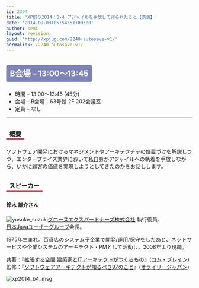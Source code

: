 ```yaml
---
id: 2394
title: 'XP祭り2014：B-4 アジャイルを手放して得られたこと【講演】'
date: '2014-09-03T05:54:51+00:00'
author: semi
layout: revision
guid: 'http://xpjug.com/2240-autosave-v1/'
permalink: /2240-autosave-v1/
---
```


## <span style="color:#FFFFFF; background-color:#7E83B6; margin:0 0 30px 0; padding:10px 10px; border-radius:4px; line-height:2.5;">B会場 – 13:00～13:45</span>

- 時間 – 13:00～13:45 (45分)
- 会場 – B会場：63号館 2F 202会議室
- 定員 – なし

---

### <span style="margin:0 0 10px 0; padding:2px 8px; border-width:0 0 5px 0; border-color:#C6485B; border-style:solid; line-height:2.5;">概要</span>

ソフトウェア開発におけるマネジメントやアーキテクチャの位置づけを解説しつつ、エンタープライズ業界において私自身がアジャイルへの執着を手放しながら、いかに顧客の価値を実現しようとしてきたのかをお話しします。

### <span style="margin:0 0 10px 0; padding:2px 8px; border-width:0 0 5px 0; border-color:#C6485B; border-style:solid; line-height:2.5;">スピーカー</span>

#### <span style="line-height:1.5;">鈴木 雄介さん</span>

![yusuke_suzuki](http://xpjug.com/wp-content/uploads/2014/08/yusuke_suzuki.jpg)[グロースエクスパートナーズ株式会社](http://www.gxp.co.jp/) 執行役員、  
[日本Javaユーザーグループ](http://www.java-users.jp/)会長。

1975年生まれ。百貨店のシステム子企業で開発/運用/保守をしたあと、ネットサービスや企業システムのアーキテクト・PMとして活動し、2008年より現職。

共著：『[拡張する空間 建築家とITアーキテクトがつくるもの](http://www.amazon.co.jp/dp/490261135X)』([コム・ブレイン](http://combrain.jp/))  
監修：『[ソフトウェアアーキテクトが知るべき97のこと](http://www.amazon.co.jp/dp/4873114292)』([オライリージャパン](http://www.oreilly.co.jp/))

![xp2014_b4_msg](http://xpjug.com/wp-content/uploads/2014/08/xp2014_b4_msg.png)